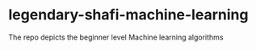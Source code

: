 # legendary-shafi-machine-learning
The repo depicts the beginner level Machine learning algorithms 
